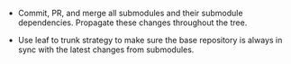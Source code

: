 - Commit, PR, and merge all submodules and their submodule dependencies. Propagate these changes throughout the tree.

- Use leaf to trunk strategy to make sure the base repository is always in sync with the latest changes from submodules.
